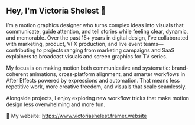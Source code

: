 ## Hey, I'm Victoria Shelest 👋
I’m a motion graphics designer who turns complex ideas into visuals that communicate, guide attention, and tell stories while feeling clear, dynamic, and memorable. Over the past 15+ years in digital design, I’ve collaborated with marketing, product, VFX production, and live event teams—contributing to projects ranging from marketing campaigns and SaaS explainers to broadcast visuals and screen graphics for TV series. 

My focus is on making motion both communicative and systematic: brand-coherent animations, cross-platform alignment, and smarter workflows in After Effects powered by expressions and automation. That means less repetitive work, more creative freedom, and visuals that scale seamlessly.

Alongside projects, I enjoy exploring new workflow tricks that make motion design less overwhelming and more fun.

🔗 My website: https://www.victoriashelest.framer.website

<!--
**VictoriaShelest/VictoriaShelest** is a ✨ _special_ ✨ repository because its `README.md` (this file) appears on your GitHub profile.

Here are some ideas to get you started:

- 🔭 I’m currently working on ...
- 🌱 I’m currently learning ...
- 👯 I’m looking to collaborate on ...
- 🤔 I’m looking for help with ...
- 💬 Ask me about ...
- 📫 How to reach me: ...
- 😄 Pronouns: ...
- ⚡ Fun fact: ...
-->
